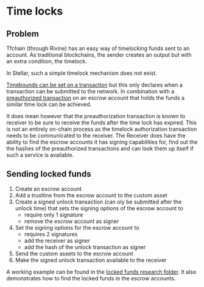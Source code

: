 # Time locks

## Problem

Tfchain (through Rivine) has an easy way of timelocking funds sent to an account.
As traditional blockchains, the sender creates an output but with an extra condition, the timelock.

In Stellar, such a simple timelock mechanism does not exist.

[Timebounds can be set on a transaction](https://www.stellar.org/developers/guides/concepts/transactions.html#time-bounds) but this only declares when a transaction can be submitted to the network. In combination with a [preauthorized transaction](https://www.stellar.org/developers/guides/concepts/multi-sig.html#pre-authorized-transaction) on an escrow account that holds the funds a similar time lock can be achieved.

It does mean however that the preauthorization transaction is known to receiver to be sure to receive the funds after the time lock has expired. This is not an entirely on-chain process as the timelock authorization transaction needs to be communicated to the receiver. The Receiver does have the ability to find the escrow accounts it has signing capabilities for, find out the the hashes of the preauthorized transactions and can look them up itself if such a service is available.

## Sending locked funds

1. Create an escrow account
2. Add a trustline from the escrow account to the custom asset
3. Create a signed unlock transaction (can oly be submitted after the unlock time) that sets the signing options of the escrow account to
    - require only 1 signature
    - remove the escrow account as signer
4. Set the signing options for the escrow account to
    - requires 2 signatures
    - add the receiver as signer
    - add the hash of the unlock transaction as signer
5. Send the custom assets to the escrow account
6. Make the signed unlock transaction available to the receiver

A working example can be found in the [locked funds research folder](../research/lockedunds). It also demonstrates how to find the locked funds in the escrow accounts.
